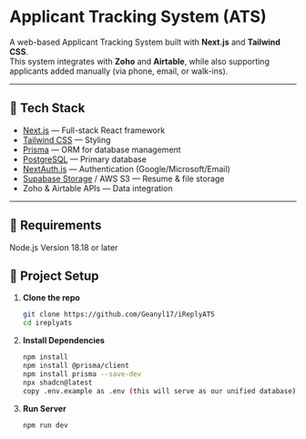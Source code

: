 # Applicant Tracking System (ATS)

A web-based Applicant Tracking System built with **Next.js** and **Tailwind CSS**.  
This system integrates with **Zoho** and **Airtable**, while also supporting applicants added manually (via phone, email, or walk-ins).

---

## 🚀 Tech Stack
- [Next.js](https://nextjs.org/) — Full-stack React framework
- [Tailwind CSS](https://tailwindcss.com/) — Styling
- [Prisma](https://www.prisma.io/) — ORM for database management
- [PostgreSQL](https://www.postgresql.org/) — Primary database
- [NextAuth.js](https://next-auth.js.org/) — Authentication (Google/Microsoft/Email)
- [Supabase Storage](https://supabase.com/) / AWS S3 — Resume & file storage
- Zoho & Airtable APIs — Data integration

---
## 📂 Requirements
  Node.js Version 18.18 or later


## 📂 Project Setup

1. **Clone the repo**
   ```bash
   git clone https://github.com/Geanyl17/iReplyATS
   cd ireplyats

2. **Install Dependencies**
   ```bash
   npm install
   npm install @prisma/client
   npm install prisma --save-dev
   npx shadcn@latest 
   copy .env.example as .env (this will serve as our unified database)
   

3. **Run Server**
   ```bash
   npm run dev


